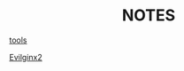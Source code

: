 <h1 align="center">NOTES</h1>

[tools](#toolsIndex)

<a name="toolsIndex"></a>
[Evilginx2](https://m0chan.github.io/2019/07/26/Bypassing-2FA-For-Fun-With-Evilginx2.html)
